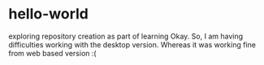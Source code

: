 # hello-world
exploring repository creation as part of learning
Okay. So, I am having difficulties working with the desktop version.
Whereas it was working fine from web based version :( 
